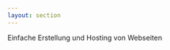 ```yaml
---
layout: section
---
```


<EmojiTitle title="Github Pages" emoji="💻">
  Einfache Erstellung und Hosting von Webseiten
</EmojiTitle>

<PageNumber/>
